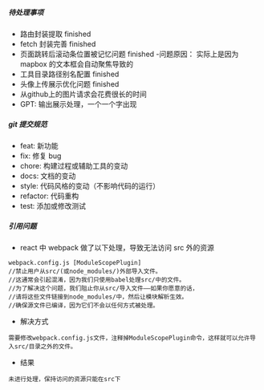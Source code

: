 ##### 待处理事项

- 路由封装提取 finished
- fetch 封装完善 finished
- 页面跳转后滚动条位置被记忆问题 finished -问题原因： 实际上是因为 mapbox 的文本框会自动聚焦导致的
- 工具目录路径别名配置 finished
- 头像上传展示优化问题 finished
- 从github上的图片请求会花费很长的时间
- GPT: 输出展示处理，一个一个字出现

##### git 提交规范

- feat: 新功能
- fix: 修复 bug
- chore: 构建过程或辅助工具的变动
- docs: 文档的变动
- style: 代码风格的变动（不影响代码的运行）
- refactor: 代码重构
- test: 添加或修改测试

##### 引用问题

- react 中 webpack 做了以下处理，导致无法访问 src 外的资源

```
webpack.config.js [ModuleScopePlugin]
//禁止用户从src/(或node_modules/)外部导入文件。
//这通常会引起混淆，因为我们只使用babel处理src/中的文件。
//为了解决这个问题，我们阻止你从src/导入文件——如果你愿意的话，
//请将这些文件链接到node_modules/中，然后让模块解析生效。
//确保源文件已编译，因为它们不会以任何方式被处理。

```

- 解决方式

```
需要修改webpack.config.js文件，注释掉ModuleScopePlugin命令，这样就可以允许导入src/目录之外的文件。
```

- 结果

```
未进行处理，保持访问的资源只能在src下
```